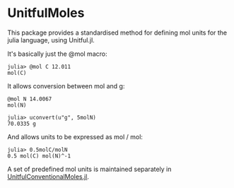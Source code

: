# UnitfulMoles

This package provides a standardised method for defining mol units for the julia
language, using Unitful.jl. 

It's basically just the @mol macro:

```
julia> @mol C 12.011                                               
mol(C)                                                             
```

It allows conversion between mol and g:

```
@mol N 14.0067
mol(N)                                                             

julia> uconvert(u"g", 5molN)                                       
70.0335 g 
```

And allows units to be expressed as mol / mol:

```
julia> 0.5molC/molN                                                
0.5 mol(C) mol(N)^-1    
```

A set of predefined mol units is maintained separately in
[UnitfulConventionalMoles.jl](https://github.com/rafaqz/UnitfulConventionalMoles.jl).
